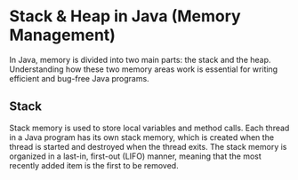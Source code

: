 # Stack & Heap in Java (Memory Management)

In Java, memory is divided into two main parts: the stack and the heap. Understanding how these two memory areas work is essential for writing efficient and bug-free Java programs.

## Stack

Stack memory is used to store local variables and method calls. Each thread in a Java program has its own stack memory, which is created when the thread is started and destroyed when the thread exits. The stack memory is organized in a last-in, first-out (LIFO) manner, meaning that the most recently added item is the first to be removed.